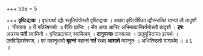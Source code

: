 +++
title = 5

+++
**वृष्टिद्यावा** । वृष्ट्यर्था द्यौः स्तुतिर्ययोस्तौ वृष्टिद्यावा । अथवा वृष्टिर्वर्षिका द्यौरन्तरिक्षं याभ्यां तौ तादृशौ । 'रीत्यापा ॥ री गतिरेषणयोः ॥ रीतिः प्राप्तिः । सैव आपा आप्तिः अभिमतप्राप्तिर्ययोस्तौ तादृशौ । **इषः** अन्नस्य **पती** स्वामिनौ । वृष्टिप्रदत्वात् स्वामित्वम् । **दानुमत्याः** दानवत्याः । दातुमुचितायाः इत्यर्थः । एतदिड्विशेषणम् । एवं महानुभावौ **बृहन्तं** महान्तं **गर्तं** रथम् **आशाते** व्याप्नुतः । अधितिष्ठतो यागार्थम् ॥ ॥ ६ ॥